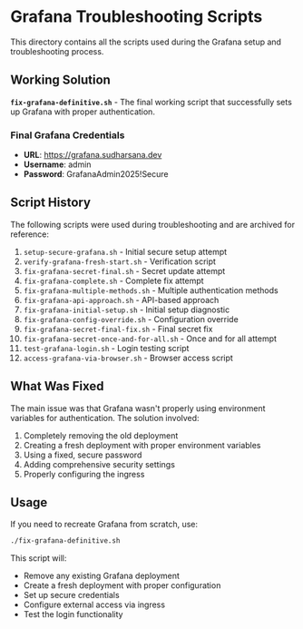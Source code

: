 # Grafana Troubleshooting Scripts

This directory contains all the scripts used during the Grafana setup and troubleshooting process.

## Working Solution

**`fix-grafana-definitive.sh`** - The final working script that successfully sets up Grafana with proper authentication.

### Final Grafana Credentials
- **URL**: https://grafana.sudharsana.dev
- **Username**: admin
- **Password**: GrafanaAdmin2025!Secure

## Script History

The following scripts were used during troubleshooting and are archived for reference:

1. `setup-secure-grafana.sh` - Initial secure setup attempt
2. `verify-grafana-fresh-start.sh` - Verification script
3. `fix-grafana-secret-final.sh` - Secret update attempt
4. `fix-grafana-complete.sh` - Complete fix attempt
5. `fix-grafana-multiple-methods.sh` - Multiple authentication methods
6. `fix-grafana-api-approach.sh` - API-based approach
7. `fix-grafana-initial-setup.sh` - Initial setup diagnostic
8. `fix-grafana-config-override.sh` - Configuration override
9. `fix-grafana-secret-final-fix.sh` - Final secret fix
10. `fix-grafana-secret-once-and-for-all.sh` - Once and for all attempt
11. `test-grafana-login.sh` - Login testing script
12. `access-grafana-via-browser.sh` - Browser access script

## What Was Fixed

The main issue was that Grafana wasn't properly using environment variables for authentication. The solution involved:

1. Completely removing the old deployment
2. Creating a fresh deployment with proper environment variables
3. Using a fixed, secure password
4. Adding comprehensive security settings
5. Properly configuring the ingress

## Usage

If you need to recreate Grafana from scratch, use:
```bash
./fix-grafana-definitive.sh
```

This script will:
- Remove any existing Grafana deployment
- Create a fresh deployment with proper configuration
- Set up secure credentials
- Configure external access via ingress
- Test the login functionality
